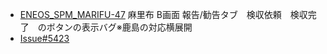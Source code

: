 - [ENEOS_SPM_MARIFU-47](https://vqit.backlog.com/view/ENEOS_SPM_MARIFU-47) 麻里布 B画面 報告/勧告タブ　検収依頼　検収完了　のボタンの表示バグ※鹿島の対応横展開
- [Issue#5423](https://github.com/Bee2B/eneos-spm/issues/5423)

